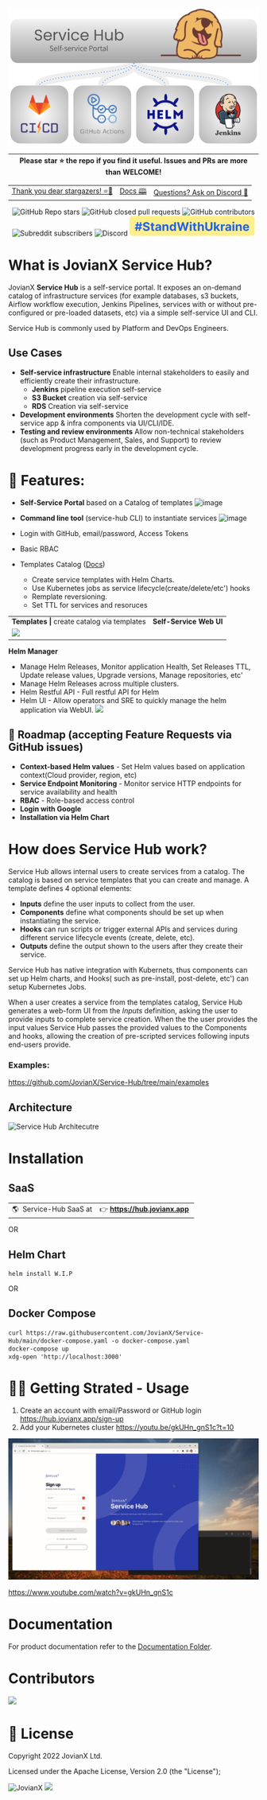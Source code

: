 <div align=center>
         
![Service Hub](https://raw.githubusercontent.com/JovianX/Service-Hub/main/documentation/service-hub-banner.png)

| **Please star ⭐ the repo if you find it useful. Issues and PRs are more than WELCOME!** |
| --- |
         
<table><tbody><tr><td><a href="https://github.com/JovianX/service-hub/stargazers"> Thank you dear stargazers! ⭐🤩 </a></td><td> <a href="https://github.com/JovianX/Service-Hub//blob/main/documentation/">Docs 🕮 </a></td><td><a href="https://discord.gg/CmFvFJDXZv"> Questions? Ask on Discord 💬 </a></td></tr></tbody></table>

![GitHub Repo stars](https://img.shields.io/github/stars/JovianX/Service-Hub)
![GitHub closed pull requests](https://img.shields.io/github/issues-pr-closed/JovianX/Service-Hub)
![GitHub contributors](https://img.shields.io/github/contributors/JovianX/Service-Hub)
![Subreddit subscribers](https://img.shields.io/reddit/subreddit-subscribers/platform_engineering)
![Discord](https://img.shields.io/discord/1014893148599754894)
[![StandWithUkraine](https://raw.githubusercontent.com/vshymanskyy/StandWithUkraine/main/badges/StandWithUkraine.svg)](https://github.com/vshymanskyy/StandWithUkraine/blob/main/docs/README.md)
</div>

# What is JovianX Service Hub?
JovianX **Service Hub** is a self-service portal. It exposes an on-demand catalog of infrastructure services (for example databases, s3 buckets, Airflow workflow execution, Jenkins Pipelines, services with or without pre-configured or pre-loaded datasets, etc) via a simple self-service UI and CLI. 

Service Hub is commonly used by Platform and DevOps Engineers.


## Use Cases
- **Self-service infrastructure** Enable internal stakeholders to easily and efficiently create their infrastructure.
  - **Jenkins** pipeline execution self-service
  - **S3 Bucket** creation via self-service
  - **RDS** Creation via self-service 
- **Development environments**  Shorten the development cycle with self-service app & infra components via UI/CLI/IDE.
- **Testing and review environments** Allow non-technical stakeholders (such as Product Management, Sales, and Support) to review development progress early in the development cycle. 

# 🦄 Features:

- **Self-Service Portal** based on a Catalog of templates
![image](https://user-images.githubusercontent.com/2787296/216806826-c3491755-da9f-4b37-8b83-f1eefd1d230d.png)

- **Command line tool** (service-hub CLI) to instantiate services
![image](https://user-images.githubusercontent.com/2787296/216807787-1c22810d-7a97-4feb-b632-b42aefb964c9.png)

- Login with GitHub, email/password, Access Tokens
- Basic RBAC
- Templates Catalog ([Docs](documentation/templates.md))
  - Create service templates with Helm Charts.
  - Use Kubernetes jobs as service lifecycle(create/delete/etc') hooks
  - Remplate reversioning.
  - Set TTL for services and resoruces
 
<table><tbody>
<tr align=center>
<td><b>Templates |</b> create catalog via templates </td><td><b>Self-Service Web UI</b></td>
</tr>
<tr><td colspan=2>
<img src="https://user-images.githubusercontent.com/2787296/198906162-5aaa83df-7a7b-4ec5-b1e0-3a6f455a010e.png">
</td></tr>
</tbody></table>

**Helm Manager**
- Manage Helm Releases, Monitor application Health, Set Releases TTL, Update release values, Upgrade versions, Manage repositories, etc'
- Manage Helm Releases across multiple clusters.
- Helm Restful API - Full restful API for Helm
- Helm UI - Allow operators and SRE to quickly manage the helm application via WebUI.
![](https://user-images.githubusercontent.com/2787296/194758301-d50ad7a3-ea8d-4b56-91bf-01bf732c4fce.png)

## 🚀 Roadmap (accepting Feature Requests via GitHub issues)
- **Context-based Helm values** - Set Helm values based on application context(Cloud provider, region, etc)
- **Service Endpoint Monitoring** - Monitor service HTTP endpoints for service availability and health
- **RBAC** - Role-based access control
- **Login with Google**
- **Installation via Helm Chart**

# How does Service Hub work?
Service Hub allows internal users to create services from a catalog. The catalog is based on service templates that you can create and manage. 
A template defines 4 optional elements: 
- **Inputs**  define the user inputs to collect from the user.
- **Components** define what components should be set up when instantiating the service.
- **Hooks** can run scripts or trigger external APIs and services during different service lifecycle events (create, delete, etc).
- **Outputs** define the output shown to the users after they create their service.

Service Hub has native integration with Kubernets, thus components can set up Helm charts, and Hooks( such as pre-install, post-delete, etc') can setup Kubernetes Jobs.

When a user creates a service from the templates catalog, Service Hub generates a web-form UI from the *Inputs* definition, asking the user to provide inputs to complete service creation. When the the user provides the input values Service Hub passes the provided values to the Components and hooks, allowing the creation of pre-scripted services following inputs end-users provide. 

### Examples:
https://github.com/JovianX/Service-Hub/tree/main/examples


## Architecture
![Service Hub Architecutre](https://user-images.githubusercontent.com/2787296/215046290-a89d375f-ecf0-4ac6-9409-dabeb40f55ba.svg)

# Installation
## SaaS
<table><tbody><tr><td>🌎 &nbsp;Service-Hub SaaS at &nbsp; &nbsp;👉 <a href="https://hub.jovianx.app/"><strong>https://hub.jovianx.app</strong></a>&nbsp;</td></tr></tbody></table>

OR
## Helm Chart
```
helm install W.I.P
```

OR
## Docker Compose
```
curl https://raw.githubusercontent.com/JovianX/Service-Hub/main/docker-compose.yaml -o docker-compose.yaml
docker-compose up
xdg-open 'http://localhost:3000'
```

# 🤽‍♀️ Getting Strated - Usage
1.  Create an account with email/Password or GitHub login https://hub.jovianx.app/sign-up
2.  Add your Kubernetes cluster https://youtu.be/gkUHn_gnS1c?t=10

![](https://raw.githubusercontent.com/JovianX/Service-Hub/main/documentation/JovianX_Service_Hub_Getting_Started.gif)

https://www.youtube.com/watch?v=gkUHn_gnS1c

# Documentation
For product documentation refer to the [Documentation Folder](documentation/README.md).

# Contributors
<a href = "https://github.com/JovianX/Service-Hub/graphs/contributors">
  <img src = "https://contrib.rocks/image?repo=JovianX/Service-Hub"/>
</a>

# 📜 License

Copyright 2022 JovianX Ltd.

Licensed under the Apache License, Version 2.0 (the "License");

![JovianX](https://jovianx.com/wp-content/uploads/2021/05/Logo2-2.png)
<img referrerpolicy="no-referrer-when-downgrade" src="https://static.scarf.sh/a.png?x-pxid=44b1bb3d-1d33-4c7a-bf39-18379b658acc" />
